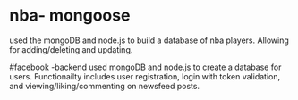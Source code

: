 # nba- mongoose
used the mongoDB and node.js to build a database of nba players. Allowing for adding/deleting and updating.

#facebook -backend
used mongoDB and node.js to create a database for users. Functionailty includes user registration, login with token validation, 
and viewing/liking/commenting on newsfeed posts. 
